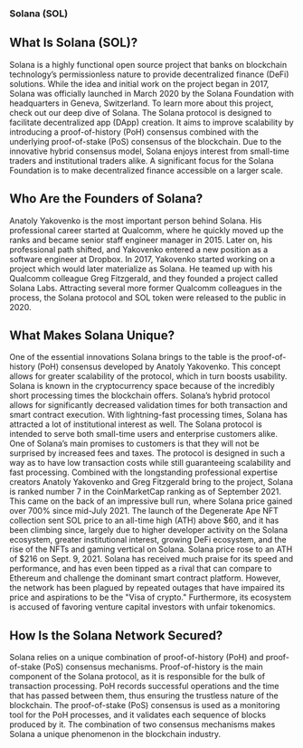### Solana (SOL)

## What Is Solana (SOL)?
Solana is a highly functional open source project that banks on blockchain technology’s permissionless nature to provide decentralized finance (DeFi) solutions. While the idea and initial work on the project began in 2017, Solana was officially launched in March 2020 by the Solana Foundation with headquarters in Geneva, Switzerland.
To learn more about this project, check out our deep dive of Solana.
The Solana protocol is designed to facilitate decentralized app (DApp) creation. It aims to improve scalability by introducing a proof-of-history (PoH) consensus combined with the underlying proof-of-stake (PoS) consensus of the blockchain.
Due to the innovative hybrid consensus model, Solana enjoys interest from small-time traders and institutional traders alike. A significant focus for the Solana Foundation is to make decentralized finance accessible on a larger scale.

## Who Are the Founders of Solana?
Anatoly Yakovenko is the most important person behind Solana. His professional career started at Qualcomm, where he quickly moved up the ranks and became senior staff engineer manager in 2015. Later on, his professional path shifted, and Yakovenko entered a new position as a software engineer at Dropbox.
In 2017, Yakovenko started working on a project which would later materialize as Solana. He teamed up with his Qualcomm colleague Greg Fitzgerald, and they founded a project called Solana Labs. Attracting several more former Qualcomm colleagues in the process, the Solana protocol and SOL token were released to the public in 2020.

## What Makes Solana Unique?
One of the essential innovations Solana brings to the table is the proof-of-history (PoH) consensus developed by Anatoly Yakovenko. This concept allows for greater scalability of the protocol, which in turn boosts usability.
Solana is known in the cryptocurrency space because of the incredibly short processing times the blockchain offers. Solana’s hybrid protocol allows for significantly decreased validation times for both transaction and smart contract execution. With lightning-fast processing times, Solana has attracted a lot of institutional interest as well.
The Solana protocol is intended to serve both small-time users and enterprise customers alike. One of Solana’s main promises to customers is that they will not be surprised by increased fees and taxes. The protocol is designed in such a way as to have low transaction costs while still guaranteeing scalability and fast processing.
Combined with the longstanding professional expertise creators Anatoly Yakovenko and Greg Fitzgerald bring to the project, Solana is ranked number 7 in the CoinMarketCap ranking as of September 2021.
This came on the back of an impressive bull run, where Solana price gained over 700% since mid-July 2021. The launch of the Degenerate Ape NFT collection sent SOL price to an all-time high (ATH) above $60, and it has been climbing since, largely due to higher developer activity on the Solana ecosystem, greater institutional interest, growing DeFi ecosystem, and the rise of the NFTs and gaming vertical on Solana. Solana price rose to an ATH of $216 on Sept. 9, 2021.
Solana has received much praise for its speed and performance, and has even been tipped as a rival that can compare to Ethereum and challenge the dominant smart contract platform. However, the network has been plagued by repeated outages that have impaired its price and aspirations to be the "Visa of crypto." Furthermore, its ecosystem is accused of favoring venture capital investors with unfair tokenomics.

## How Is the Solana Network Secured?
Solana relies on a unique combination of proof-of-history (PoH) and proof-of-stake (PoS) consensus mechanisms.
Proof-of-history is the main component of the Solana protocol, as it is responsible for the bulk of transaction processing. PoH records successful operations and the time that has passed between them, thus ensuring the trustless nature of the blockchain.
The proof-of-stake (PoS) consensus is used as a monitoring tool for the PoH processes, and it validates each sequence of blocks produced by it.
The combination of two consensus mechanisms makes Solana a unique phenomenon in the blockchain industry.


